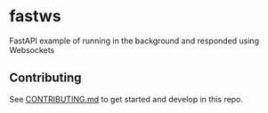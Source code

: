 # fastws

FastAPI example of running in the background and responded using Websockets

## Contributing

See [CONTRIBUTING.md](CONTRIBUTING.md) to get started and develop in this repo.
